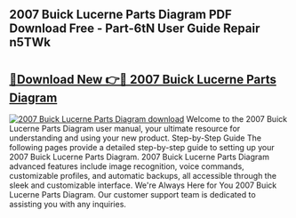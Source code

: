 ## 2007 Buick Lucerne Parts Diagram PDF Download Free - Part-6tN User Guide Repair n5TWk

# <h2><a href="http://dfu6xa.blite.top/?on=2007+Buick+Lucerne+Parts+Diagram">🔗Download New 👉🔴 2007 Buick Lucerne Parts Diagram</a></h2>

[![2007 Buick Lucerne Parts Diagram download](https://i.imgur.com/lujVjoI.png)](http://dfu6xa.blite.top/?on=2007+Buick+Lucerne+Parts+Diagram)
Welcome to the 2007 Buick Lucerne Parts Diagram user manual, your ultimate resource for understanding and using your new product. Step-by-Step Guide The following pages provide a detailed step-by-step guide to setting up your 2007 Buick Lucerne Parts Diagram. 2007 Buick Lucerne Parts Diagram advanced features include image recognition, voice commands, customizable profiles, and automatic backups, all accessible through the sleek and customizable interface. We're Always Here for You 2007 Buick Lucerne Parts Diagram. Our customer support team is dedicated to assisting you with any inquiries.
